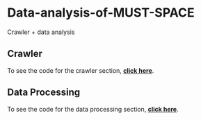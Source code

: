 # Data-analysis-of-MUST-SPACE
Crawler + data analysis

## Crawler
To see the code for the crawler section, [**click here**](https://github.com/MeditatorE/Cartoon-Converter-Platform/tree/main/homepage).

## Data Processing
To see the code for the data processing section, [**click here**](https://github.com/MeditatorE/Cartoon-Converter-Platform/tree/main/homepage).
